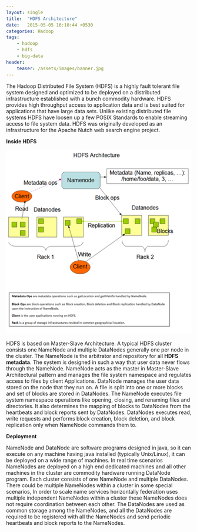 ```yaml
---
layout: single
title:  "HDFS Architecture"
date:   2015-05-05 16:10:44 +0530
categories: Hadoop
tags: 
    - hadoop
    - hdfs
    - big-data
header:
    teaser: /assets/images/banner.jpg
---
```

The Hadoop Distributed File System (HDFS) is a highly fault tolerant file system designed and optimized to be deployed on a distributed infrastructure established with a bunch commodity hardware. HDFS provides high throughput access to application data and is best suited for applications that have large data sets. Unlike existing distributed file systems HDFS have loosen up a few POSIX Standards to enable streaming access to file system data. HDFS was originally developed as an infrastructure for the Apache Nutch web search engine project.

**Inside HDFS**

![hdfs-architecture.png](/assets/images/hdfs-architecture.png)

HDFS is based on Master-Slave Architecture. A typical HDFS cluster consists one NameNode and multiple DataNodes generally one per node in the cluster. The NameNode is the arbitrator and repository for all **HDFS metadata**. The system is designed in such a way that user data never flows through the NameNode. NameNode acts as the master in Master-Slave Architectural pattern and manages the file system namespace and regulates access to files by client Applications. DataNode manages the user data stored on the node that they run on. A file is split into one or more blocks and set of blocks are stored in DataNodes. The NameNode executes file system namespace operations like opening, closing, and renaming files and directories. It also determines the mapping of blocks to DataNodes from the heartbeats and block reports sent by DataNodes. DataNodes executes read, write requests and performs block creation, block deletion, and block replication only when NameNode commands them to.

**Deployment**

NameNode and DataNode are software programs designed in java, so it can execute on any machine having java installed (typically Unix/Linux), it can be deployed on a wide range of machines. In real time scenarios NameNodes are deployed on a high end dedicated machines and all other machines in the cluster are commodity hardware running DataNode program. Each cluster consists of one NameNode and multiple DataNodes. There could be multiple NameNodes within a cluster in some special scenarios, In order to scale name services horizontally federation uses multiple independent NameNodes within a cluster these NameNodes does not require coordination between each other. The DataNodes are used as common storage among the NameNodes, and all the DataNodes are required to be registered with all the NameNodes and send periodic heartbeats and block reports to the NameNodes.